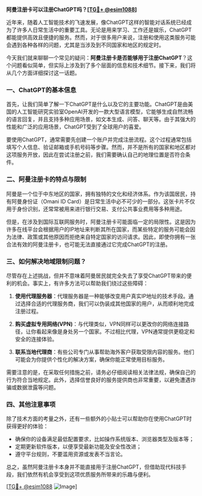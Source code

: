 **阿曼注册卡可以注册ChatGPT吗？[[TG💪+ @esim1088](https://t.me/s/esim1088)]**

近年来，随着人工智能技术的飞速发展，像ChatGPT这样的智能对话系统已经成为了许多人日常生活中的重要工具。无论是用来学习、工作还是娱乐，ChatGPT都能提供高效且便捷的服务。然而，对于很多用户来说，注册和使用这类服务可能会遇到各种各样的问题，尤其是当涉及到不同国家和地区的规定时。

今天我们就来聊聊一个常见的疑问：**阿曼注册卡是否能够用于注册ChatGPT**？这个问题看似简单，但实际上涉及到了多个层面的信息和技术细节。接下来，我们将从几个方面详细探讨这一话题。

### 一、ChatGPT的基本信息

首先，让我们简单了解一下ChatGPT是什么以及它的主要功能。ChatGPT是由美国的人工智能研究实验室OpenAI开发的一款大型语言模型，它能够生成自然流畅的语言回复，并且支持多种应用场景，如文本生成、问答、聊天等。由于其强大的性能和广泛的应用场景，ChatGPT受到了全球用户的喜爱。

要使用ChatGPT，通常需要先创建一个账户并完成注册流程。这个过程通常包括填写个人信息、验证邮箱或手机号码等步骤。然而，并不是所有的国家和地区都对这项服务开放，因此在尝试注册之前，我们需要确认自己的地理位置是否符合条件。

### 二、阿曼注册卡的特点与限制

阿曼是一个位于中东地区的国家，拥有独特的文化和经济体系。作为该国居民，持有阿曼身份证（Omani ID Card）是日常生活中必不可少的一部分。这张卡片不仅用于身份识别，还常常被用来进行银行交易、支付公共事业费用等多种用途。

但是，在涉及到国际互联网服务时，阿曼注册卡可能面临一定的局限性。这是因为许多在线平台会根据用户的IP地址来判断其所在国家，而某些特定的服务可能会因为法律、政策或其他原因而拒绝来自特定国家的访问请求。因此，即使你拥有一张合法有效的阿曼注册卡，也可能无法直接通过它完成ChatGPT的注册。

### 三、如何解决地域限制问题？

尽管存在上述挑战，但并不意味着阿曼居民就完全失去了享受ChatGPT带来的便利的机会。事实上，有许多方法可以帮助我们绕过这些障碍：

1. **使用代理服务器**：代理服务器是一种能够改变用户真实IP地址的技术手段。通过选择合适的代理服务商，我们可以伪装成其他国家的用户，从而顺利地完成注册过程。
   
2. **购买虚拟专用网络(VPN)**：与代理类似，VPN同样可以更改你的网络连接路径，让你看起来像是身处另一个国家。不过相比代理，VPN通常提供更稳定和安全的连接体验。

3. **联系当地代理商**：有些公司专门从事帮助海外客户获取受限内容的服务。他们可能会为你提供个性化的解决方案，确保你能正常使用目标服务。

需要注意的是，在采取任何措施之前，请务必仔细阅读相关法律法规，确保自己的行为符合当地规定。此外，选择信誉良好的服务提供商也非常重要，以避免遭遇诈骗或数据泄露等问题。

### 四、其他注意事项

除了技术方面的考量之外，还有一些额外的小贴士可以帮助你在使用ChatGPT时获得更好的体验：

- 确保你的设备满足最低配置要求，比如操作系统版本、浏览器类型及版本等；
- 定期更新软件版本，以便享受最新功能及安全性改进；
- 遵守平台规则，不要滥用资源或发表不当言论。

总之，虽然阿曼注册卡本身并不能直接用于注册ChatGPT，但借助现代科技手段，我们依然有机会享受到这项优质服务所带来的乐趣与便利。

[[TG💪+ @esim1088](https://t.me/s/esim1088) ![Image](https://i.postimg.cc/4NQfJmqS/Snipaste-2025-05-13-00-14-12.png)]